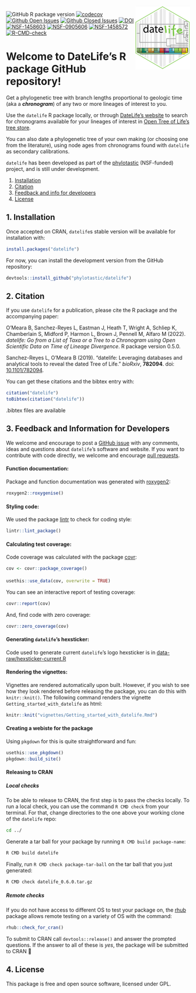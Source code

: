 
<!-- README.md is generated from README.Rmd. Please edit THIS file -->

<img src='man/figures/datelife-hexsticker-ai.png' align='right' style='width:150px' />

<!-- badges: start -->

<!-- [![R build status](https://github.com/phylotastic/datelife/workflows/R-CMD-check/badge.svg)](https://github.com/phylotastic/datelife/actions) -->

![GitHub R package
version](https://img.shields.io/github/r-package/v/phylotastic/datelife?color=green)
[![codecov](https://codecov.io/gh/phylotastic/datelife/branch/master/graph/badge.svg)](https://app.codecov.io/gh/phylotastic/datelife)
[![Github Open
Issues](https://img.shields.io/github/issues-raw/phylotastic/datelife.svg)](https://github.com/phylotastic/datelife/issues)
[![Github Closed
Issues](https://img.shields.io/github/issues-closed-raw/phylotastic/datelife.svg)](https://github.com/phylotastic/datelife/issues?q=is%3Aissue+is%3Aclosed)
[![DOI](https://zenodo.org/badge/23036/phylotastic/datelife.svg)](https://zenodo.org/badge/latestdoi/23036/phylotastic/datelife)
[![NSF-1458603](https://img.shields.io/badge/NSF-1458603-white.svg)](https://nsf.gov/awardsearch/showAward?AWD_ID=1458603)
[![NSF-0905606](https://img.shields.io/badge/NSF-0905606-white.svg)](https://nsf.gov/awardsearch/showAward?AWD_ID=0905606)
[![NSF-1458572](https://img.shields.io/badge/NSF-1458572-white.svg)](https://nsf.gov/awardsearch/showAward?AWD_ID=1458572)
[![R-CMD-check](https://github.com/phylotastic/datelife/workflows/R-CMD-check/badge.svg)](https://github.com/phylotastic/datelife/actions)
<!-- badges: end -->

# Welcome to DateLife’s R package GitHub repository\!

Get a phylogenetic tree with branch lengths proportional to geologic
time (aka a ***chronogram***) of any two or more lineages of interest to
you.

Use the `datelife` R package locally, or through [DateLife’s
website](http://datelife.opentreeoflife.org/query/) to search for
chronograms available for your lineages of interest in [Open Tree of
Life’s tree store](https://tree.opentreeoflife.org/curator).

You can also date a phylogenetic tree of your own making (or choosing
one from the literature), using node ages from chronograms found with
`datelife` as secondary calibrations.

`datelife` has been developed as part of the
[phylotastic](http://phylotastic.org/) (NSF-funded) project, and is
still under development.

1.  [Installation](#installation)
2.  [Citation](#citation)
3.  [Feedback and info for developers](#feedback)
4.  [License](#license)

## 1\. Installation

Once accepted on CRAN, `datelife`s stable version will be available for
installation with:

``` r
install.packages("datelife")
```

For now, you can install the development version from the GitHub
repository:

``` r
devtools::install_github("phylotastic/datelife")
```

## 2\. Citation

If you use `datelife` for a publication, please cite the R package and
the accompanying paper:

<p>

O’Meara B, Sanchez-Reyes L, Eastman J, Heath T, Wright A, Schliep K,
Chamberlain S, Midford P, Harmon L, Brown J, Pennell M, Alfaro M (2022).
<em>datelife: Go from a List of Taxa or a Tree to a Chronogram using
Open Scientific Data on Time of Lineage Divergence</em>. R package
version 0.5.0.

</p>

<p>

Sanchez-Reyes L, O’Meara B (2019). “datelife: Leveraging databases and
analytical tools to reveal the dated Tree of Life.” <em>bioRxiv</em>,
<b>782094</b>. doi:
<a href="https://doi.org/10.1101/782094">10.1101/782094</a>.

</p>

You can get these citations and the bibtex entry with:

``` r
citation("datelife")
toBibtex(citation("datelife"))
```

.bibtex files are available

## 3\. Feedback and Information for Developers

We welcome and encourage to post a [GitHub
issue](https://github.com/phylotastic/datelife/issues/new) with any
comments, ideas and questions about `datelife`’s software and website.
If you want to contribute with code directly, we welcome and encourage
[pull requests](https://github.com/phylotastic/datelife/pulls).

#### Function documentation:

Package and function documentation was generated with
[roxygen2](https://CRAN.R-project.org/package=roxygen2):

``` r
roxygen2::roxygenise()
```

#### Styling code:

We used the package [lintr](https://CRAN.R-project.org/package=lintr) to
check for coding style:

``` r
lintr::lint_package()
```

#### Calculating test coverage:

Code coverage was calculated with the package
[covr](https://CRAN.R-project.org/package=covr):

``` r
cov <- covr::package_coverage()

usethis::use_data(cov, overwrite = TRUE)
```

You can see an interactive report of testing coverage:

``` r
covr::report(cov)
```

And, find code with zero coverage:

``` r
covr::zero_coverage(cov)
```

#### Generating `datelife`’s hexsticker:

Code used to generate current `datelife`’s logo hexsticker is in
[data-raw/hexsticker-current.R](https://github.com/phylotastic/datelife/blob/master/data-raw/hexsticker-current.R)

#### Rendering the vignettes:

Vignettes are rendered automatically upon built. However, if you wish to
see how they look rendered before releasing the package, you can do this
with `knitr::knit()`. The following command renders the vignette
`Getting_started_with_datelife` as html:

``` r
knitr::knit("vignettes/Getting_started_with_datelife.Rmd")
```

#### Creating a webiste for the package

Using `pkgdown` for this is quite straightforward and fun:

``` r
usethis::use_pkgdown()
pkgdown::build_site()
```

#### Releasing to CRAN

##### Local checks

To be able to release to CRAN, the first step is to pass the checks
locally. To run a local check, you can use the command `R CMD check`
from your terminal. For that, change directories to the one above your
working clone of the `datelife` repo:

``` bash
cd ../
```

Generate a tar ball for your package by running `R CMD build
package-name`:

``` bash
R CMD build datelife
```

Finally, run `R CMD check package-tar-ball` on the tar ball that you
just generated:

``` bash
R CMD check datelife_0.6.0.tar.gz
```

##### Remote checks

If you do not have access to different OS to test your package on, the
[rhub](https://CRAN.R-project.org/package=rhub) package allows remote
testing on a variety of OS with the command:

``` r
rhub::check_for_cran()
```

To submit to CRAN call `devtools::release()` and answer the prompted
questions. If the answer to all of these is *yes*, the package will be
submitted to CRAN :rocket:

## 4\. License

This package is free and open source software, licensed under GPL.
